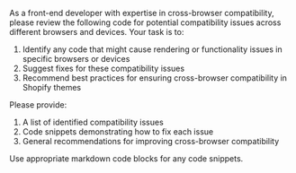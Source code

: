 As a front-end developer with expertise in cross-browser compatibility, please review the following code for potential compatibility issues across different browsers and devices. Your task is to:

1. Identify any code that might cause rendering or functionality issues in specific browsers or devices
2. Suggest fixes for these compatibility issues
3. Recommend best practices for ensuring cross-browser compatibility in Shopify themes

Please provide:
1. A list of identified compatibility issues
2. Code snippets demonstrating how to fix each issue
3. General recommendations for improving cross-browser compatibility

Use appropriate markdown code blocks for any code snippets.